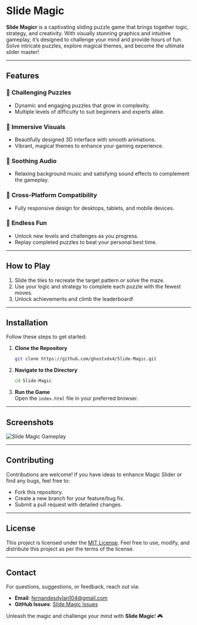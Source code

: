 # **Slide Magic**  

**Slide Magicr** is a captivating sliding puzzle game that brings together logic, strategy, and creativity. With visually stunning graphics and intuitive gameplay, it’s designed to challenge your mind and provide hours of fun. Solve intricate puzzles, explore magical themes, and become the ultimate slider master!

---

## **Features**  

### 🧩 **Challenging Puzzles**  
- Dynamic and engaging puzzles that grow in complexity.  
- Multiple levels of difficulty to suit beginners and experts alike.  

### 🎨 **Immersive Visuals**  
- Beautifully designed 3D interface with smooth animations.  
- Vibrant, magical themes to enhance your gaming experience.  

### 🎵 **Soothing Audio**  
- Relaxing background music and satisfying sound effects to complement the gameplay.  

### 📱 **Cross-Platform Compatibility**  
- Fully responsive design for desktops, tablets, and mobile devices.  

### 🌟 **Endless Fun**  
- Unlock new levels and challenges as you progress.  
- Replay completed puzzles to beat your personal best time.

---

## **How to Play**  
1. Slide the tiles to recreate the target pattern or solve the maze.  
2. Use your logic and strategy to complete each puzzle with the fewest moves.  
3. Unlock achievements and climb the leaderboard!

---

## **Installation**  
Follow these steps to get started:

1. **Clone the Repository**  
   ```bash
   git clone https://github.com/ghostxdx4/Slide-Magic.git
   ```

2. **Navigate to the Directory**  
   ```bash
   cd Slide-Magic
   ```

3. **Run the Game**  
   Open the `index.html` file in your preferred browser.

---

## **Screenshots**  
![Slide Magic Gameplay](https://via.placeholder.com/800x400?text=Add+Your+Screenshot+Here)

---

## **Contributing**  
Contributions are welcome! If you have ideas to enhance Magic Slider or find any bugs, feel free to:  
- Fork this repository.  
- Create a new branch for your feature/bug fix.  
- Submit a pull request with detailed changes.

---

## **License**  
This project is licensed under the [MIT License](LICENSE). Feel free to use, modify, and distribute this project as per the terms of the license.

---

## **Contact**  
For questions, suggestions, or feedback, reach out via:
- **Email**: [fernandesdylan104@gmail.com](mailto:fernandesdylan104@gmail.com)  
- **GitHub Issues**: [Slide Magic Issues](https://github.com/ghostxdx4/Slide-Magic/issues)

Unleash the magic and challenge your mind with **Slide Magic**! 🎮
